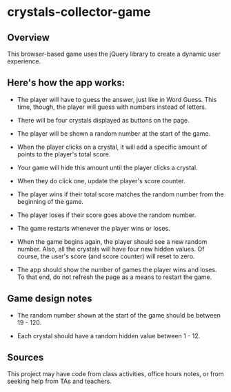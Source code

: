 # crystals-collector-game

## Overview

This browser-based game uses the jQuery library to create a dynamic user experience.

## Here's how the app works:

- The player will have to guess the answer, just like in Word Guess. This time, though, the player will guess with numbers instead of letters.

- There will be four crystals displayed as buttons on the page.

- The player will be shown a random number at the start of the game.

- When the player clicks on a crystal, it will add a specific amount of points to the player's total score.

- Your game will hide this amount until the player clicks a crystal.

- When they do click one, update the player's score counter.

- The player wins if their total score matches the random number from the beginning of the game.

- The player loses if their score goes above the random number.

- The game restarts whenever the player wins or loses.

- When the game begins again, the player should see a new random number. Also, all the crystals will have four new hidden values. Of course, the user's score (and score counter) will reset to zero.

- The app should show the number of games the player wins and loses. To that end, do not refresh the page as a means to restart the game.

## Game design notes

- The random number shown at the start of the game should be between 19 - 120.

- Each crystal should have a random hidden value between 1 - 12.

## Sources

This project may have code from class activities, office hours notes, or from seeking help from TAs and teachers.
